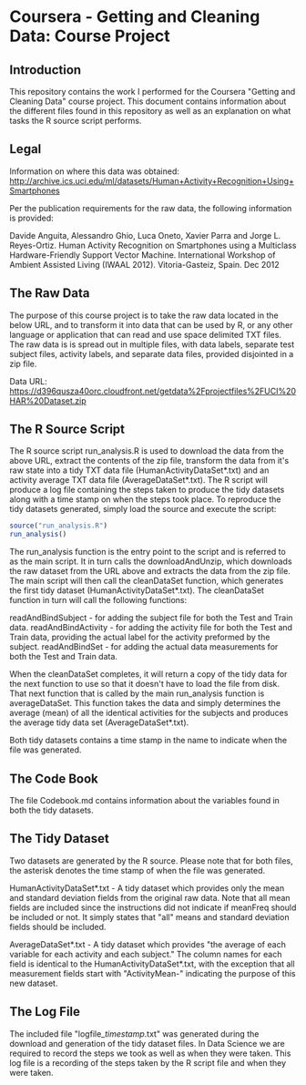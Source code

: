 Coursera - Getting and Cleaning Data:  Course Project
=====================================================

Introduction
------------
This repository contains the work I performed for the Coursera "Getting and Cleaning Data" course project.  This document contains
information about the different files found in this repository as well as an explanation on what tasks the R source script performs.

Legal
-----
Information on where this data was obtained:
http://archive.ics.uci.edu/ml/datasets/Human+Activity+Recognition+Using+Smartphones

Per the publication requirements for the raw data, the following information is provided:

   Davide Anguita, Alessandro Ghio, Luca Oneto, Xavier Parra and Jorge L. Reyes-Ortiz.
   Human Activity Recognition on Smartphones using a Multiclass Hardware-Friendly Support
   Vector Machine. International Workshop of Ambient Assisted Living (IWAAL 2012).
   Vitoria-Gasteiz, Spain. Dec 2012


The Raw Data
------------
The purpose of this course project is to take the raw data located in the below URL, and to transform it into data that can be used
by R, or any other language or application that can read and use space delimited TXT files.  The raw data is is spread out
in multiple files, with data labels, separate test subject files, activity labels, and separate data files, provided disjointed in a zip file.

Data URL: https://d396qusza40orc.cloudfront.net/getdata%2Fprojectfiles%2FUCI%20HAR%20Dataset.zip

The R Source Script
-------------------
The R source script run_analysis.R is used to download the data from the above URL, extract the contents of the zip file, transform
the data from it's raw state into a tidy TXT data file (HumanActivityDataSet*.txt) and an activity average TXT data file
(AverageDataSet*.txt).  The R script will produce a log file containing the steps taken to produce the tidy datasets along with a
time stamp on when the steps took place.  To reproduce the tidy datasets generated, simply load the source and execute the script:

```R
source("run_analysis.R")
run_analysis()
```

The run_analysis function is the entry point to the script and is referred to as the main script.  It in turn calls the downloadAndUnzip,
which downloads the raw dataset from the URL above and extracts the data from the zip file.  The main script will then call the
cleanDataSet function, which generates the first tidy dataset (HumanActivityDataSet*.txt).  The cleanDataSet function in turn will
call the following functions:

readAndBindSubject - for adding the subject file for both the Test and Train data.
readAndBindActivity - for adding the activity file for both the Test and Train data, providing the actual label for the activity preformed by the subject.
readAndBindSet - for adding the actual data measurements for both the Test and Train data. 

When the cleanDataSet completes, it will return a copy of the tidy data for the next function to use so that it doesn't have to load
the file from disk.  That next function that is called by the main run_analysis function is averageDataSet.  This function takes the 
data and simply determines the average (mean) of all the identical activities for the subjects and produces the average tidy data set
(AverageDataSet*.txt).

Both tidy datasets contains a time stamp in the name to indicate when the file was generated.

The Code Book
-------------
The file Codebook.md contains information about the variables found in both the tidy datasets.

The Tidy Dataset
-----------------
Two datasets are generated by the R source.  Please note that for both files, the asterisk denotes the time stamp of when
the file was generated.

HumanActivityDataSet*.txt - A tidy dataset which provides only the mean and standard deviation fields from the original raw data.  Note that all mean
	fields are included since the instructions did not indicate if meanFreq should be included or not.  It simply states that "all" means and
	standard deviation fields should be included.
	
AverageDataSet*.txt - A tidy dataset which provides "the average of each variable for each activity and each subject."  The column names for each
	field is identical to the HumanActivityDataSet*.txt, with the exception that all measurement fields start with "ActivityMean-" indicating the 
	purpose of this new dataset.

The Log File
------------
The included file "logfile_*timestamp*.txt" was generated during the download and generation of the tidy dataset files.  In Data Science we are required to record the steps we took as well as when they were taken.  This log file is a recording of the steps taken by the R script file and when they were taken.
